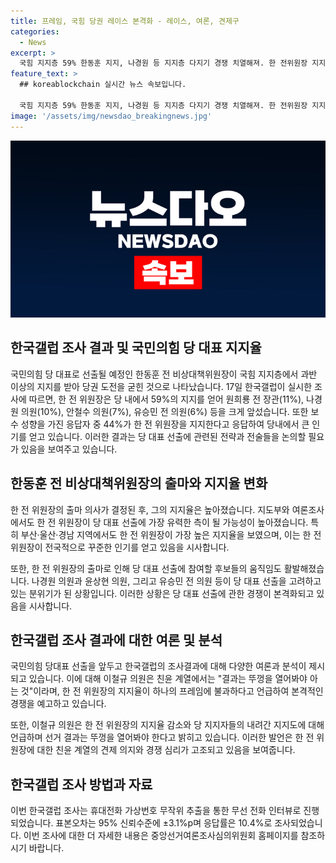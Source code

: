 ```yaml
---
title: 프레임, 국힘 당권 레이스 본격화 - 레이스, 여론, 견제구
categories:
  - News
excerpt: >
  국힘 지지층 59% 한동훈 지지, 나경원 등 지지층 다지기 경쟁 치열해져. 한 전위원장 지지 59%로 선두, 윤석열계 "결과는 뚜껑 열어봐야" 견제 예고. 경선 예측 중 나경원·윤상현 의원, 종진급 정치인부터 초선까지 출마 분위기. ‘어대한’ 관측, 이철규 “프레임 뚜껑 열어봐야” 주장. 지역별로는 부산·울산·경남에서 한 전 위원장 31%로 선두. 친윤계 견제 위해 중진 의원 독자 후보 출마 예상. 14~15일 국민 1008명 대상 한국갤럽 조사, 95% 신뢰수준 ±3.1%의 표본오차와 10.4%의 응답률.
feature_text: >
  ## koreablockchain 실시간 뉴스 속보입니다.

  국힘 지지층 59% 한동훈 지지, 나경원 등 지지층 다지기 경쟁 치열해져. 한 전위원장 지지 59%로 선두, 윤석열계 "결과는 뚜껑 열어봐야" 견제 예고. 경선 예측 중 나경원·윤상현 의원, 종진급 정치인부터 초선까지 출마 분위기. ‘어대한’ 관측, 이철규 “프레임 뚜껑 열어봐야” 주장. 지역별로는 부산·울산·경남에서 한 전 위원장 31%로 선두. 친윤계 견제 위해 중진 의원 독자 후보 출마 예상. 14~15일 국민 1008명 대상 한국갤럽 조사, 95% 신뢰수준 ±3.1%의 표본오차와 10.4%의 응답률.
image: '/assets/img/newsdao_breakingnews.jpg'
---
```

![koreablockchain 속보](/assets/img/newsdao_breakingnews.jpg)

<h2 data-ke-size="size26">한국갤럽 조사 결과 및 국민의힘 당 대표 지지율</h2>

<p>국민의힘 당 대표로 선출될 예정인 한동훈 전 비상대책위원장이 국힘 지지층에서 과반 이상의 지지를 받아 당권 도전을 굳힌 것으로 나타났습니다. 17일 한국갤럽이 실시한 조사에 따르면, 한 전 위원장은 당 내에서 59%의 지지를 얻어 원희룡 전 장관(11%), 나경원 의원(10%), 안철수 의원(7%), 유승민 전 의원(6%) 등을 크게 앞섰습니다. 또한 보수 성향을 가진 응답자 중 44%가 한 전 위원장을 지지한다고 응답하여 당내에서 큰 인기를 얻고 있습니다. 이러한 결과는 당 대표 선출에 관련된 전략과 전술들을 논의할 필요가 있음을 보여주고 있습니다.  </p>

<h2 data-ke-size="size26">한동훈 전 비상대책위원장의 출마와 지지율 변화</h2>

<p>한 전 위원장의 출마 의사가 결정된 후, 그의 지지율은 높아졌습니다. 지도부와 여론조사에서도 한 전 위원장이 당 대표 선출에 가장 유력한 측이 될 가능성이 높아졌습니다. 특히 부산·울산·경남 지역에서도 한 전 위원장이 가장 높은 지지율을 보였으며, 이는 한 전 위원장이 전국적으로 꾸준한 인기를 얻고 있음을 시사합니다. </p>

<p>또한, 한 전 위원장의 출마로 인해 당 대표 선출에 참여할 후보들의 움직임도 활발해졌습니다. 나경원 의원과 윤상현 의원, 그리고 유승민 전 의원 등이 당 대표 선출을 고려하고 있는 분위기가 된 상황입니다. 이러한 상황은 당 대표 선출에 관한 경쟁이 본격화되고 있음을 시사합니다.  </p>

<h2 data-ke-size="size26">한국갤럽 조사 결과에 대한 여론 및 분석</h2>

<p>국민의힘 당대표 선출을 앞두고 한국갤럽의 조사결과에 대해 다양한 여론과 분석이 제시되고 있습니다. 이에 대해 이철규 의원은 친윤 계열에서는 "결과는 뚜껑을 열어봐야 아는 것"이라며, 한 전 위원장의 지지율이 하나의 프레임에 불과하다고 언급하여 본격적인 경쟁을 예고하고 있습니다.  </p>

<p>또한, 이철규 의원은 한 전 위원장의 지지율 감소와 당 지지자들의 내려간 지지도에 대해 언급하며 선거 결과는 뚜껑을 열어봐야 한다고 밝히고 있습니다. 이러한 발언은 한 전 위원장에 대한 친윤 계열의 견제 의지와 경쟁 심리가 고조되고 있음을 보여줍니다.  </p>

<h2 data-ke-size="size26">한국갤럽 조사 방법과 자료</h2>

<p>이번 한국갤럽 조사는 휴대전화 가상번호 무작위 추출을 통한 무선 전화 인터뷰로 진행되었습니다. 표본오차는 95% 신뢰수준에 ±3.1%p며 응답률은 10.4%로 조사되었습니다. 이번 조사에 대한 더 자세한 내용은 중앙선거여론조사심의위원회 홈페이지를 참조하시기 바랍니다.</p>

